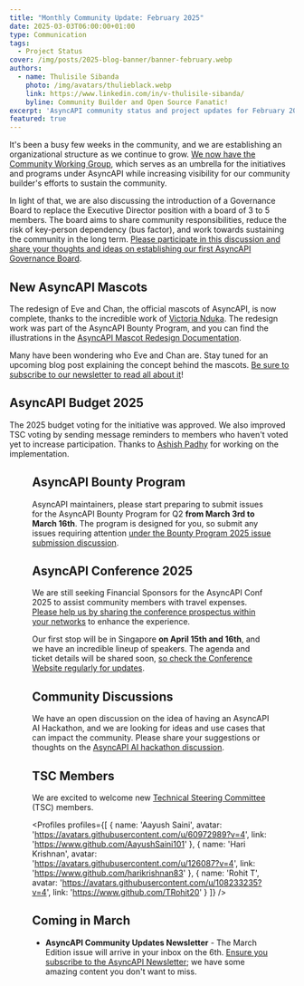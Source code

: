 ```yaml
---
title: "Monthly Community Update: February 2025"
date: 2025-03-03T06:00:00+01:00
type: Communication
tags:
  - Project Status
cover: /img/posts/2025-blog-banner/banner-february.webp
authors:
  - name: Thulisile Sibanda
    photo: /img/avatars/thulieblack.webp
    link: https://www.linkedin.com/in/v-thulisile-sibanda/
    byline: Community Builder and Open Source Fanatic!
excerpt: 'AsyncAPI community status and project updates for February 2025'
featured: true
---
```


It's been a busy few weeks in the community, and we are establishing an organizational structure as we continue to grow. 
[We now have the Community Working Group](https://github.com/asyncapi/community/blob/master/annual-goals/2025_Community_Goals.md#community-working-group-umbrella), which serves as an umbrella for the initiatives and programs under AsyncAPI while increasing visibility for our community builder's efforts to sustain the community. 

In light of that, we are also discussing the introduction of a Governance Board to replace the Executive Director position with a board of 3 to 5 members. 
The board aims to share community responsibilities, reduce the risk of key-person dependency (bus factor), and work towards sustaining the community in the long term. [Please participate in this discussion and share your thoughts and ideas on establishing our first AsyncAPI Governance Board](https://github.com/asyncapi/community/pull/1634).

## New AsyncAPI Mascots
The redesign of Eve and Chan, the official mascots of AsyncAPI, is now complete, thanks to the incredible work of [Victoria Nduka](https://www.linkedin.com/in/victorianduka). The redesign work was part of the AsyncAPI Bounty Program, and you can find the illustrations in the [AsyncAPI Mascot Redesign Documentation](https://github.com/asyncapi/brand/tree/master/illustrations/mascots).

Many have been wondering who Eve and Chan are. Stay tuned for an upcoming blog post explaining the concept behind the mascots. [Be sure to subscribe to our newsletter to read all about it](https://www.asyncapi.com/en/newsletter)!

## AsyncAPI Budget 2025
The 2025 budget voting for the initiative was approved. We also improved TSC voting by sending message reminders to members who haven't voted yet to increase participation. Thanks to [Ashish Padhy](https://www.linkedin.com/in/ashish-padhy3023) for working on the implementation.

<Figure
  src="/img/posts/2025-blog-banner/voting-example.webp"
  caption="Message reminder sent to TSC for voting"
  className="text-center"
/>

## AsyncAPI Bounty Program
AsyncAPI maintainers, please start preparing to submit issues for the AsyncAPI Bounty Program for Q2 **from March 3rd to March 16th**. The program is designed for you, so submit any issues requiring attention [under the Bounty Program 2025 issue submission discussion](https://github.com/orgs/asyncapi/discussions/1607).

## AsyncAPI Conference 2025
We are still seeking Financial Sponsors for the AsyncAPI Conf 2025 to assist community members with travel expenses. [Please help us by sharing the conference prospectus within your networks](https://drive.google.com/file/d/1LxTFLWkRmFQkHOyrwZBL7yqSO2_XPJNq/view?usp=sharing) to enhance the experience.

Our first stop will be in Singapore **on April 15th and 16th**, and we have an incredible lineup of speakers. The agenda and ticket details will be shared soon, [so check the Conference Website regularly for updates](https://conference.asyncapi.com).

## Community Discussions
We have an open discussion on the idea of having an AsyncAPI AI Hackathon, and we are looking for ideas and use cases that can impact the community. Please share your suggestions or thoughts on the [AsyncAPI AI hackathon discussion](https://github.com/orgs/asyncapi/discussions/1702).

## TSC Members
We are excited to welcome new [Technical Steering Committee](https://www.asyncapi.com/community/tsc) (TSC) members.

<Profiles profiles={[
{
    name: 'Aayush Saini',
    avatar: 'https://avatars.githubusercontent.com/u/60972989?v=4',
    link: 'https://www.github.com/AayushSaini101'
  }, 
  {
    name: 'Hari Krishnan',
    avatar: 'https://avatars.githubusercontent.com/u/126087?v=4',
    link: 'https://www.github.com/harikrishnan83'
  },
  {
    name: 'Rohit T',
    avatar: 'https://avatars.githubusercontent.com/u/108233235?v=4',
    link: 'https://www.github.com/TRohit20'
  }
]} />

## Coming in March
- **AsyncAPI Community Updates Newsletter** - The March Edition issue will arrive in your inbox on the 6th. [Ensure you subscribe to the AsyncAPI Newsletter](https://www.asyncapi.com/newsletter); we have some amazing content you don't want to miss.